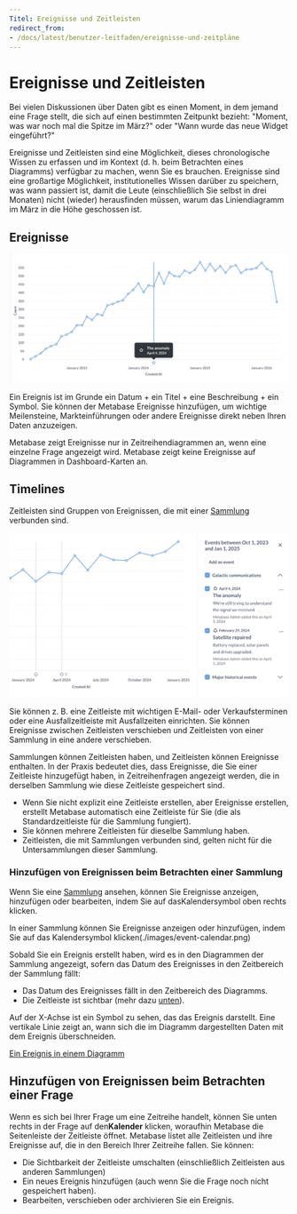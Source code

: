 ```yaml
---
Titel: Ereignisse und Zeitleisten
redirect_from:
- /docs/latest/benutzer-leitfaden/ereignisse-und-zeitpläne
---
```



# Ereignisse und Zeitleisten


Bei vielen Diskussionen über Daten gibt es einen Moment, in dem jemand eine Frage stellt, die sich auf einen bestimmten Zeitpunkt bezieht: "Moment, was war noch mal die Spitze im März?" oder "Wann wurde das neue Widget eingeführt?"


Ereignisse und Zeitleisten sind eine Möglichkeit, dieses chronologische Wissen zu erfassen und im Kontext (d. h. beim Betrachten eines Diagramms) verfügbar zu machen, wenn Sie es brauchen. Ereignisse sind eine großartige Möglichkeit, institutionelles Wissen darüber zu speichern, was wann passiert ist, damit die Leute (einschließlich Sie selbst in drei Monaten) nicht (wieder) herausfinden müssen, warum das Liniendiagramm im März in die Höhe geschossen ist.


## Ereignisse


![Ein Ereignis in einer Zeitreihe](./images/event-on-a-time-series.png)


Ein Ereignis ist im Grunde ein Datum + ein Titel + eine Beschreibung + ein Symbol. Sie können der Metabase Ereignisse hinzufügen, um wichtige Meilensteine, Markteinführungen oder andere Ereignisse direkt neben Ihren Daten anzuzeigen.


Metabase zeigt Ereignisse nur in Zeitreihendiagrammen an, wenn eine einzelne Frage angezeigt wird. Metabase zeigt keine Ereignisse auf Diagrammen in Dashboard-Karten an.


## Timelines


Zeitleisten sind Gruppen von Ereignissen, die mit einer [Sammlung](collections.md) verbunden sind.


![Zeitleisten-Seitenleiste](./images/timeline-sidebar.png)


Sie können z. B. eine Zeitleiste mit wichtigen E-Mail- oder Verkaufsterminen oder eine Ausfallzeitleiste mit Ausfallzeiten einrichten. Sie können Ereignisse zwischen Zeitleisten verschieben und Zeitleisten von einer Sammlung in eine andere verschieben.


Sammlungen können Zeitleisten haben, und Zeitleisten können Ereignisse enthalten. In der Praxis bedeutet dies, dass Ereignisse, die Sie einer Zeitleiste hinzugefügt haben, in Zeitreihenfragen angezeigt werden, die in derselben Sammlung wie diese Zeitleiste gespeichert sind.


- Wenn Sie nicht explizit eine Zeitleiste erstellen, aber Ereignisse erstellen, erstellt Metabase automatisch eine Zeitleiste für Sie (die als Standardzeitleiste für die Sammlung fungiert).
- Sie können mehrere Zeitleisten für dieselbe Sammlung haben.
- Zeitleisten, die mit Sammlungen verbunden sind, gelten nicht für die Untersammlungen dieser Sammlung.


### Hinzufügen von Ereignissen beim Betrachten einer Sammlung


Wenn Sie eine [Sammlung](collections.md) ansehen, können Sie Ereignisse anzeigen, hinzufügen oder bearbeiten, indem Sie auf dasKalendersymbol oben rechts klicken.


In einer Sammlung können Sie Ereignisse anzeigen oder hinzufügen, indem Sie auf das Kalendersymbol klicken(./images/event-calendar.png)


Sobald Sie ein Ereignis erstellt haben, wird es in den Diagrammen der Sammlung angezeigt, sofern das Datum des Ereignisses in den Zeitbereich der Sammlung fällt:


- Das Datum des Ereignisses fällt in den Zeitbereich des Diagramms.
- Die Zeitleiste ist sichtbar (mehr dazu [unten](#adding-events-when-viewing-a-question)).


Auf der X-Achse ist ein Symbol zu sehen, das das Ereignis darstellt. Eine vertikale Linie zeigt an, wann sich die im Diagramm dargestellten Daten mit dem Ereignis überschneiden.


[Ein Ereignis in einem Diagramm](./images/example-event.png)


## Hinzufügen von Ereignissen beim Betrachten einer Frage


Wenn es sich bei Ihrer Frage um eine Zeitreihe handelt, können Sie unten rechts in der Frage auf den**Kalender** klicken, woraufhin Metabase die Seitenleiste der Zeitleiste öffnet. Metabase listet alle Zeitleisten und ihre Ereignisse auf, die in den Bereich Ihrer Zeitreihe fallen. Sie können:


- Die Sichtbarkeit der Zeitleiste umschalten (einschließlich Zeitleisten aus anderen Sammlungen)
- Ein neues Ereignis hinzufügen (auch wenn Sie die Frage noch nicht gespeichert haben).
- Bearbeiten, verschieben oder archivieren Sie ein Ereignis.
